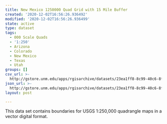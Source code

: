 ```yaml
---
title: New Mexico 1250000 Quad Grid with 15 Mile Buffer
created: '2020-12-02T16:56:26.936492'
modified: '2020-12-02T16:56:26.936499'
state: active
type: dataset
tags:
  - 000 Scale Quads
  - '1:250'
  - Arizona
  - Colorado
  - New Mexico
  - Texas
  - Utah
groups: []
csv_url: >-
  http://gstore.unm.edu/apps/rgisarchive/datasets/23ea1ff8-8c99-40c6-8fe5-7d5db94b893d/nm250kgridwbuff.derived.csv
json_url: >-
  http://gstore.unm.edu/apps/rgisarchive/datasets/23ea1ff8-8c99-40c6-8fe5-7d5db94b893d/nm250kgridwbuff.derived.json
layout: post

---
```

This data set contains boundaries for USGS 1:250,000 quadrangle maps in a vector digital format.
